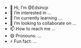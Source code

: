 - 👋 Hi, I’m @Edsincp
- 👀 I’m interested in ...
- 🌱 I’m currently learning ...
- 💞️ I’m looking to collaborate on ...
- 📫 How to reach me ...
- 😄 Pronouns: ...
- ⚡ Fun fact: ...

<!---
Edsincp/Edsincp is a ✨ special ✨ repository because its `README.md` (this file) appears on your GitHub profile.
You can click the Preview link to take a look at your changes.
--->
